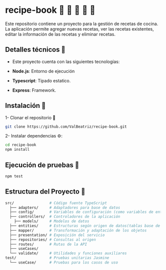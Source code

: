 # recipe-book 🍳 🥘 🍝 🧁 🥗
Este repositorio contiene un proyecto para la gestión de recetas de cocina. La aplicación permite agregar nuevas recetas, ver las recetas existentes, editar la información de las recetas y eliminar recetas.

## Detalles técnicos 📝

- Este proyecto cuenta con las siguientes tecnologías:

- **Node.js**: Entorno de ejecución
- **Typescript**: Tipado estatico.
- **Express**: Framework.

## Instalación 📌

1-  Clonar el repositorio 👯

```bash
git clone https://github.com/ValBeatriz/recipe-book.git
```

2- Instalar dependencias ⚙:

```bash
cd recipe-book 
npm install
```


## Ejecución de pruebas 🥁

```bash
npm test
```


## Estructura del Proyecto 🧩

```bash
src/                # Código fuente TypeScript
  ├── adapters/     # Adaptadores para base de datos
  ├── config/       # Variables de configuración (como variables de entorno)
  ├── controllers/  # Controladores de la aplicación
    ├── models/     # Modelos de datos
  ├── entities/     # Estructuras según origen de datos(tablas base de datos)
  ├── mapper/       # Transformación y adaptación de los objetos
  ├── presentation/ # Exposición del servicio
  ├── repositories/ # Consultas al origen
  ├── routes/       # Rutas de la API
  ├── useCases/ 
  └── validate/     # Utilidades y funciones auxiliares
test/               # Pruebas unitarias Jasmine
  └── useCase/      # Pruebas para los casos de uso
```